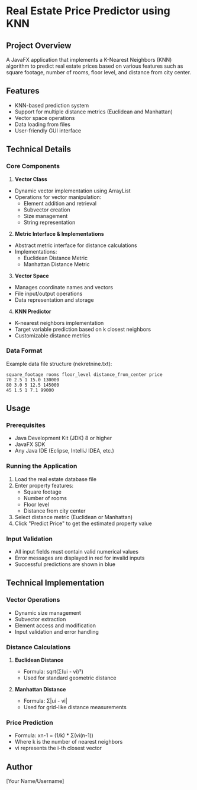 # Real Estate Price Predictor using KNN

## Project Overview
A JavaFX application that implements a K-Nearest Neighbors (KNN) algorithm to predict real estate prices based on various features such as square footage, number of rooms, floor level, and distance from city center.

## Features
- KNN-based prediction system
- Support for multiple distance metrics (Euclidean and Manhattan)
- Vector space operations
- Data loading from files
- User-friendly GUI interface

## Technical Details

### Core Components

1. **Vector Class**
- Dynamic vector implementation using ArrayList
- Operations for vector manipulation:
  - Element addition and retrieval
  - Subvector creation
  - Size management
  - String representation

2. **Metric Interface & Implementations**
- Abstract metric interface for distance calculations
- Implementations:
  - Euclidean Distance Metric
  - Manhattan Distance Metric

3. **Vector Space**
- Manages coordinate names and vectors
- File input/output operations
- Data representation and storage

4. **KNN Predictor**
- K-nearest neighbors implementation
- Target variable prediction based on k closest neighbors
- Customizable distance metrics

### Data Format
Example data file structure (nekretnine.txt):
```
square_footage rooms floor_level distance_from_center price
70 2.5 1 15.0 130000
80 3.0 5 12.5 145000
45 1.5 1 7.1 99000
```

## Usage

### Prerequisites
- Java Development Kit (JDK) 8 or higher
- JavaFX SDK
- Any Java IDE (Eclipse, IntelliJ IDEA, etc.)

### Running the Application
1. Load the real estate database file
2. Enter property features:
   - Square footage
   - Number of rooms
   - Floor level
   - Distance from city center
3. Select distance metric (Euclidean or Manhattan)
4. Click "Predict Price" to get the estimated property value

### Input Validation
- All input fields must contain valid numerical values
- Error messages are displayed in red for invalid inputs
- Successful predictions are shown in blue

## Technical Implementation

### Vector Operations
- Dynamic size management
- Subvector extraction
- Element access and modification
- Input validation and error handling

### Distance Calculations
1. **Euclidean Distance**
   - Formula: sqrt(Σ(ui - vi)²)
   - Used for standard geometric distance

2. **Manhattan Distance**
   - Formula: Σ|ui - vi|
   - Used for grid-like distance measurements

### Price Prediction
- Formula: xn-1 = (1/k) * Σ(vi(n-1))
- Where k is the number of nearest neighbors
- vi represents the i-th closest vector

## Author
[Your Name/Username]
